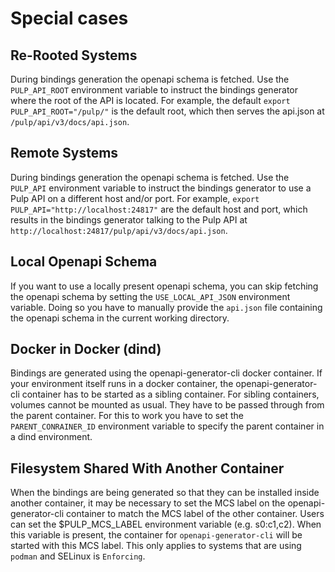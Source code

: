 # Special cases

## Re-Rooted Systems

During bindings generation the openapi schema is fetched. Use the `PULP_API_ROOT` environment
variable to instruct the bindings generator where the root of the API is located. For example, the
default `export PULP_API_ROOT="/pulp/"` is the default root, which then serves the api.json at
`/pulp/api/v3/docs/api.json`.

## Remote Systems

During bindings generation the openapi schema is fetched. Use the `PULP_API` environment
variable to instruct the bindings generator to use a Pulp API on a different host and/or port.
For example, `export PULP_API="http://localhost:24817"` are the default host and port, which
results in the bindings generator talking to the Pulp API at
`http://localhost:24817/pulp/api/v3/docs/api.json`.

## Local Openapi Schema

If you want to use a locally present openapi schema, you can skip fetching the openapi schema
by setting the `USE_LOCAL_API_JSON` environment variable. Doing so you have to manually provide the
`api.json` file containing the openapi schema in the current working directory.

## Docker in Docker (dind)

Bindings are generated using the openapi-generator-cli docker container. If your environment itself runs in
a docker container, the openapi-generator-cli container has to be started as a sibling container. For
sibling containers, volumes cannot be mounted as usual. They have to be passed through from the parent
container. For this to work you have to set the `PARENT_CONRAINER_ID` environment variable to specify the
parent container in a dind environment.

## Filesystem Shared With Another Container

When the bindings are being generated so that they can be installed inside another container, it
may be necessary to set the MCS label on the openapi-generator-cli container to match the MCS label
of the other container. Users can set the \$PULP_MCS_LABEL environment variable (e.g. s0:c1,c2).
When this variable is present, the container for `openapi-generator-cli` will be started with this
MCS label. This only applies to systems that are using `podman` and SELinux is `Enforcing`.
